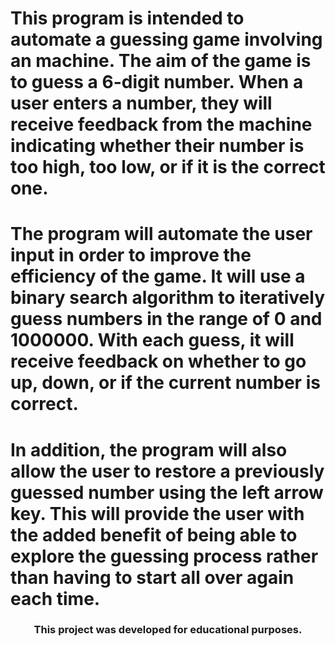 # This program is intended to automate a guessing game involving an machine. The aim of the game is to guess a 6-digit number. When a user enters a number, they will receive feedback from the machine indicating whether their number is too high, too low, or if it is the correct one.

# The program will automate the user input in order to improve the efficiency of the game. It will use a binary search algorithm to iteratively guess numbers in the range of 0 and 1000000. With each guess, it will receive feedback on whether to go up, down, or if the current number is correct.

# In addition, the program will also allow the user to restore a previously guessed number using the left arrow key. This will provide the user with the added benefit of being able to explore the guessing process rather than having to start all over again each time.

<h3 align="center">This project was developed for educational purposes.</h3>

